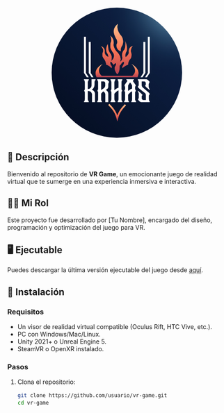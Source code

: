 <p align="center">
  <img src="Imagenes/khraslogo.jpeg" alt="VR Game Logo" width="300" style="border-radius: 50%;" />
</p>

## 📖 Descripción
Bienvenido al repositorio de **VR Game**, un emocionante juego de realidad virtual que te sumerge en una experiencia inmersiva e interactiva.

## 👨‍💻 Mi Rol
Este proyecto fue desarrollado por [Tu Nombre], encargado del diseño, programación y optimización del juego para VR.

## 🖥️ Ejecutable
Puedes descargar la última versión ejecutable del juego desde [aquí](https://github.com/usuario/vr-game/releases).

## 🚀 Instalación
### Requisitos
- Un visor de realidad virtual compatible (Oculus Rift, HTC Vive, etc.).
- PC con Windows/Mac/Linux.
- Unity 2021+ o Unreal Engine 5.
- SteamVR o OpenXR instalado.

### Pasos
1. Clona el repositorio:
   ```sh
   git clone https://github.com/usuario/vr-game.git
   cd vr-game
